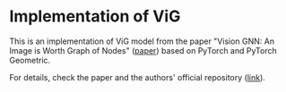 # Implementation of ViG 
This is an implementation of ViG model from the paper "Vision GNN: An Image is Worth Graph of Nodes" ([paper](https://arxiv.org/abs/2206.00272)) based on PyTorch and PyTorch Geometric. 

For details, check the paper and the authors' official repository ([link](https://github.com/huawei-noah/Efficient-AI-Backbones/tree/master/vig_pytorch)).
